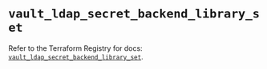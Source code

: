 # `vault_ldap_secret_backend_library_set`

Refer to the Terraform Registry for docs: [`vault_ldap_secret_backend_library_set`](https://registry.terraform.io/providers/hashicorp/vault/4.8.0/docs/resources/ldap_secret_backend_library_set).
